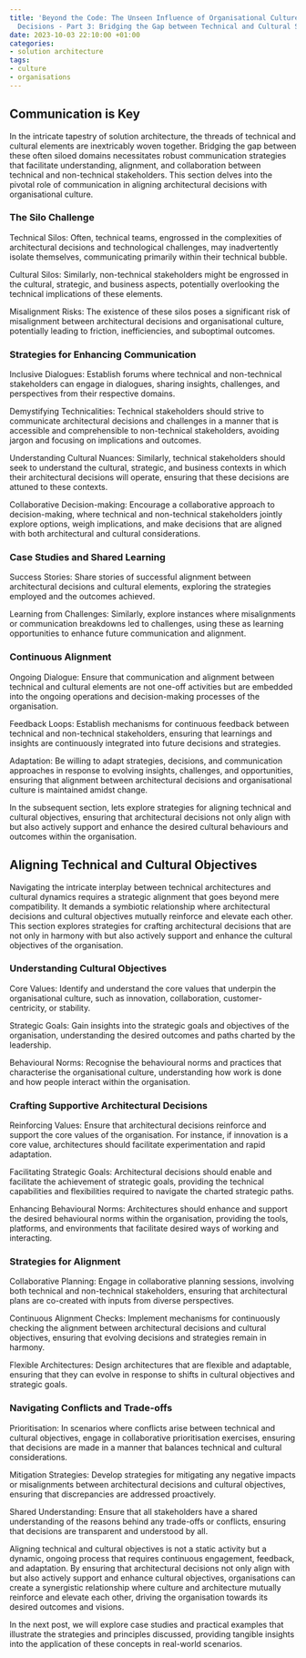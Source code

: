 ```yaml
---
title: 'Beyond the Code: The Unseen Influence of Organisational Culture on Architectural
  Decisions - Part 3: Bridging the Gap between Technical and Cultural Silos'
date: 2023-10-03 22:10:00 +01:00
categories:
- solution architecture
tags:
- culture
- organisations
---
```


## Communication is Key

In the intricate tapestry of solution architecture, the threads of technical and cultural elements are inextricably woven together. Bridging the gap between these often siloed domains necessitates robust communication strategies that facilitate understanding, alignment, and collaboration between technical and non-technical stakeholders. This section delves into the pivotal role of communication in aligning architectural decisions with organisational culture.

### The Silo Challenge

Technical Silos: Often, technical teams, engrossed in the complexities of architectural decisions and technological challenges, may inadvertently isolate themselves, communicating primarily within their technical bubble.

Cultural Silos: Similarly, non-technical stakeholders might be engrossed in the cultural, strategic, and business aspects, potentially overlooking the technical implications of these elements.

Misalignment Risks: The existence of these silos poses a significant risk of misalignment between architectural decisions and organisational culture, potentially leading to friction, inefficiencies, and suboptimal outcomes.

### Strategies for Enhancing Communication

Inclusive Dialogues: Establish forums where technical and non-technical stakeholders can engage in dialogues, sharing insights, challenges, and perspectives from their respective domains.

Demystifying Technicalities: Technical stakeholders should strive to communicate architectural decisions and challenges in a manner that is accessible and comprehensible to non-technical stakeholders, avoiding jargon and focusing on implications and outcomes.

Understanding Cultural Nuances: Similarly, technical stakeholders should seek to understand the cultural, strategic, and business contexts in which their architectural decisions will operate, ensuring that these decisions are attuned to these contexts.

Collaborative Decision-making: Encourage a collaborative approach to decision-making, where technical and non-technical stakeholders jointly explore options, weigh implications, and make decisions that are aligned with both architectural and cultural considerations.

### Case Studies and Shared Learning

Success Stories: Share stories of successful alignment between architectural decisions and cultural elements, exploring the strategies employed and the outcomes achieved.

Learning from Challenges: Similarly, explore instances where misalignments or communication breakdowns led to challenges, using these as learning opportunities to enhance future communication and alignment.

### Continuous Alignment

Ongoing Dialogue: Ensure that communication and alignment between technical and cultural elements are not one-off activities but are embedded into the ongoing operations and decision-making processes of the organisation.

Feedback Loops: Establish mechanisms for continuous feedback between technical and non-technical stakeholders, ensuring that learnings and insights are continuously integrated into future decisions and strategies.

Adaptation: Be willing to adapt strategies, decisions, and communication approaches in response to evolving insights, challenges, and opportunities, ensuring that alignment between architectural decisions and organisational culture is maintained amidst change.

In the subsequent section, lets explore strategies for aligning technical and cultural objectives, ensuring that architectural decisions not only align with but also actively support and enhance the desired cultural behaviours and outcomes within the organisation.

## Aligning Technical and Cultural Objectives

Navigating the intricate interplay between technical architectures and cultural dynamics requires a strategic alignment that goes beyond mere compatibility. It demands a symbiotic relationship where architectural decisions and cultural objectives mutually reinforce and elevate each other. This section explores strategies for crafting architectural decisions that are not only in harmony with but also actively support and enhance the cultural objectives of the organisation.

### Understanding Cultural Objectives

Core Values: Identify and understand the core values that underpin the organisational culture, such as innovation, collaboration, customer-centricity, or stability.

Strategic Goals: Gain insights into the strategic goals and objectives of the organisation, understanding the desired outcomes and paths charted by the leadership.

Behavioural Norms: Recognise the behavioural norms and practices that characterise the organisational culture, understanding how work is done and how people interact within the organisation.

### Crafting Supportive Architectural Decisions

Reinforcing Values: Ensure that architectural decisions reinforce and support the core values of the organisation. For instance, if innovation is a core value, architectures should facilitate experimentation and rapid adaptation.

Facilitating Strategic Goals: Architectural decisions should enable and facilitate the achievement of strategic goals, providing the technical capabilities and flexibilities required to navigate the charted strategic paths.

Enhancing Behavioural Norms: Architectures should enhance and support the desired behavioural norms within the organisation, providing the tools, platforms, and environments that facilitate desired ways of working and interacting.

### Strategies for Alignment

Collaborative Planning: Engage in collaborative planning sessions, involving both technical and non-technical stakeholders, ensuring that architectural plans are co-created with inputs from diverse perspectives.

Continuous Alignment Checks: Implement mechanisms for continuously checking the alignment between architectural decisions and cultural objectives, ensuring that evolving decisions and strategies remain in harmony.

Flexible Architectures: Design architectures that are flexible and adaptable, ensuring that they can evolve in response to shifts in cultural objectives and strategic goals.

### Navigating Conflicts and Trade-offs
Prioritisation: In scenarios where conflicts arise between technical and cultural objectives, engage in collaborative prioritisation exercises, ensuring that decisions are made in a manner that balances technical and cultural considerations.

Mitigation Strategies: Develop strategies for mitigating any negative impacts or misalignments between architectural decisions and cultural objectives, ensuring that discrepancies are addressed proactively.

Shared Understanding: Ensure that all stakeholders have a shared understanding of the reasons behind any trade-offs or conflicts, ensuring that decisions are transparent and understood by all.

Aligning technical and cultural objectives is not a static activity but a dynamic, ongoing process that requires continuous engagement, feedback, and adaptation. By ensuring that architectural decisions not only align with but also actively support and enhance cultural objectives, organisations can create a synergistic relationship where culture and architecture mutually reinforce and elevate each other, driving the organisation towards its desired outcomes and visions.

In the next post, we will explore case studies and practical examples that illustrate the strategies and principles discussed, providing tangible insights into the application of these concepts in real-world scenarios.